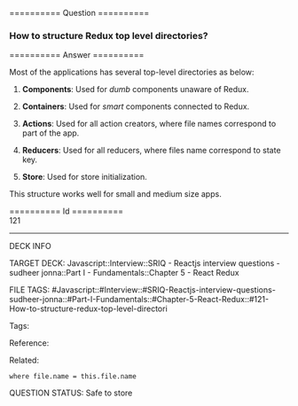========== Question ==========  

### How to structure Redux top level directories?  

========== Answer ==========  

Most of the applications has several top-level directories as below:

1.  **Components**: Used for _dumb_ components unaware of Redux.

2.  **Containers**: Used for _smart_ components connected to Redux.

3.  **Actions**: Used for all action creators, where file names correspond to part of the app.

4.  **Reducers**: Used for all reducers, where files name correspond to state key.

5.  **Store**: Used for store initialization.

This structure works well for small and medium size apps.

========== Id ==========  
121

---

DECK INFO

TARGET DECK: Javascript::Interview::SRIQ - Reactjs interview questions - sudheer jonna::Part I - Fundamentals::Chapter 5 - React Redux

FILE TAGS: #Javascript::#Interview::#SRIQ-Reactjs-interview-questions-sudheer-jonna::#Part-I-Fundamentals::#Chapter-5-React-Redux::#121-How-to-structure-redux-top-level-directori

Tags:

Reference:

Related:

```dataview
where file.name = this.file.name
```

QUESTION STATUS: Safe to store
